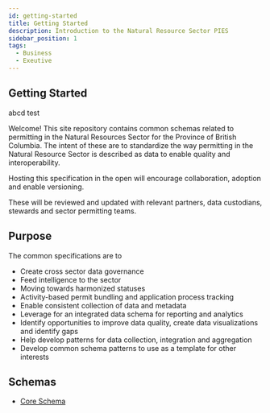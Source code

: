 ```yaml
---
id: getting-started
title: Getting Started
description: Introduction to the Natural Resource Sector PIES
sidebar_position: 1
tags:
  - Business
  - Exeutive
---
```


## Getting Started

abcd
test

Welcome! This site repository contains common schemas related to permitting in the Natural Resources Sector for the Province of British Columbia. The intent of these are to standardize the way permitting in the Natural Resource Sector is described as data to enable quality and interoperability.

Hosting this specification in the open will encourage collaboration, adoption and enable versioning.

These will be reviewed and updated with relevant partners, data custodians, stewards and sector permitting teams.

## Purpose

The common specifications are to

- Create cross sector data governance
- Feed intelligence to the sector
- Moving towards harmonized statuses
- Activity-based permit bundling and application process tracking
- Enable consistent collection of data and metadata
- Leverage for an integrated data schema for reporting and analytics
- Identify opportunities to improve data quality, create data visualizations and identify gaps
- Help develop patterns for data collection, integration and aggregation
- Develop common schema patterns to use as a template for other interests

## Schemas

- [Core Schema](../spec/schemas/core)
